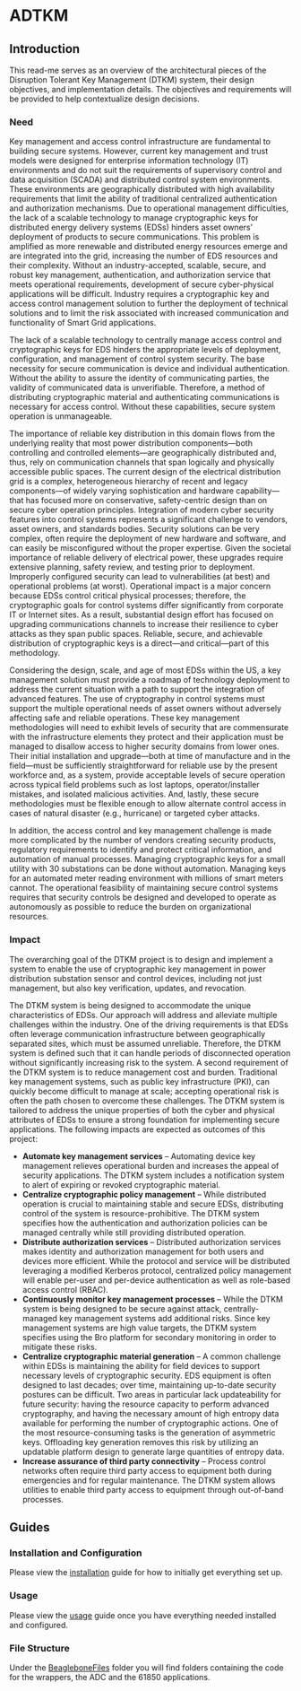 # ADTKM
## Introduction
This read-me serves as an overview of the architectural pieces of the Disruption Tolerant Key Management (DTKM) system, their design objectives, and implementation details. The objectives and requirements will be provided to help contextualize design decisions.

### Need
Key management and access control infrastructure are fundamental to building secure systems. However, current key management and trust models were designed for enterprise information technology (IT) environments and do not suit the requirements of supervisory control and data acquisition (SCADA) and distributed control system environments. These environments are geographically distributed with high availability requirements that limit the ability of traditional centralized authentication and authorization mechanisms. Due to operational management difficulties, the lack of a scalable technology to manage cryptographic keys for distributed energy delivery systems (EDSs) hinders asset owners’ deployment of products to secure communications. This problem is amplified as more renewable and distributed energy resources emerge and are integrated into the grid, increasing the number of EDS resources and their complexity. Without an industry-accepted, scalable, secure, and robust key management, authentication, and authorization service that meets operational requirements, development of secure cyber-physical applications will be difficult. Industry requires a cryptographic key and access control management solution to further the deployment of technical solutions and to limit the risk associated with increased communication and functionality of Smart Grid applications. 

The lack of a scalable technology to centrally manage access control and cryptographic keys for EDS hinders the appropriate levels of deployment, configuration, and management of control system security. The base necessity for secure communication is device and individual authentication. Without the ability to assure the identity of communicating parties, the validity of communicated data is unverifiable. Therefore, a method of distributing cryptographic material and authenticating communications is necessary for access control. Without these capabilities, secure system operation is unmanageable. 

The importance of reliable key distribution in this domain flows from the underlying reality that most power distribution components—both controlling and controlled elements—are geographically distributed and, thus, rely on communication channels that span logically and physically accessible public spaces. The current design of the electrical distribution grid is a complex, heterogeneous hierarchy of recent and legacy components—of widely varying sophistication and hardware capability—that has focused more on conservative, safety-centric design than on secure cyber operation principles. Integration of modern cyber security features into control systems represents a significant challenge to vendors, asset owners, and standards bodies. Security solutions can be very complex, often require the deployment of new hardware and software, and can easily be misconfigured without the proper expertise. Given the societal importance of reliable delivery of electrical power, these upgrades require extensive planning, safety review, and testing prior to deployment. Improperly configured security can lead to vulnerabilities (at best) and operational problems (at worst). Operational impact is a major concern because EDSs control critical physical processes; therefore, the cryptographic goals for control systems differ significantly from corporate IT or Internet sites. As a result, substantial design effort has focused on upgrading communications channels to increase their resilience to cyber attacks as they span public spaces. Reliable, secure, and achievable distribution of cryptographic keys is a direct—and critical—part of this methodology. 

Considering the design, scale, and age of most EDSs within the US, a key management solution must provide a roadmap of technology deployment to address the current situation with a path to support the integration of advanced features. The use of cryptography in control systems must support the multiple operational needs of asset owners without adversely affecting safe and reliable operations. These key management methodologies will need to exhibit levels of security that are commensurate with the infrastructure elements they protect and their application must be managed to disallow access to higher security domains from lower ones. Their initial installation and upgrade—both at time of manufacture and in the field—must be sufficiently straightforward for reliable use by the present workforce and, as a system, provide acceptable levels of secure operation across typical field problems such as lost laptops, operator/installer mistakes, and isolated malicious activities. And, lastly, these secure methodologies must be flexible enough to allow alternate control access in cases of natural disaster (e.g., hurricane) or targeted cyber attacks. 

In addition, the access control and key management challenge is made more complicated by the number of vendors creating security products, regulatory requirements to identify and protect critical information, and automation of manual processes. Managing cryptographic keys for a small utility with 30 substations can be done without automation. Managing keys for an automated meter reading environment with millions of smart meters cannot. The operational feasibility of maintaining secure control systems requires that security controls be designed and developed to operate as autonomously as possible to reduce the burden on organizational resources. 

### Impact
The overarching goal of the DTKM project is to design and implement a system to enable the use of cryptographic key management in power distribution substation sensor and control devices, including not just management, but also key verification, updates, and revocation. 

The DTKM system is being designed to accommodate the unique characteristics of EDSs. Our approach will address and alleviate multiple challenges within the industry. One of the driving requirements is that EDSs often leverage communication infrastructure between geographically separated sites, which must be assumed unreliable. Therefore, the DTKM system is defined such that it can handle periods of disconnected operation without significantly increasing risk to the system. A second requirement of the DTKM system is to reduce management cost and burden. Traditional key management systems, such as public key infrastructure (PKI), can quickly become difficult to manage at scale; accepting operational risk is often the path chosen to overcome these challenges. The DTKM system is tailored to address the unique properties of both the cyber and physical attributes of EDSs to ensure a strong foundation for implementing secure applications. The following impacts are expected as outcomes of this project: 

* **Automate key management services** – Automating device key management relieves operational burden and increases the appeal of security applications. The DTKM system includes a notification system to alert of expiring or revoked cryptographic material. 
* **Centralize cryptographic policy management** – While distributed operation is crucial to maintaining stable and secure EDSs, distributing control of the system is resource-prohibitive. The DTKM system specifies how the authentication and authorization policies can be managed centrally while still providing distributed operation.
* **Distribute authorization services** – Distributed authorization services makes identity and authorization management for both users and devices more efficient. While the protocol and service will be distributed leveraging a modified Kerberos protocol, centralized policy management will enable per-user and per-device authentication as well as role-based access control (RBAC). 
* **Continuously monitor key management processes** – While the DTKM system is being designed to be secure against attack, centrally-managed key management systems add additional risks. Since key management systems are high value targets, the DTKM system specifies using the Bro platform for secondary monitoring in order to mitigate these risks. 
* **Centralize cryptographic material generation** – A common challenge within EDSs is maintaining the ability for field devices to support necessary levels of cryptographic security. EDS equipment is often designed to last decades; over time, maintaining up-to-date security postures can be difficult. Two areas in particular lack updateability for future security: having the resource capacity to perform advanced cryptography, and having the necessary amount of high entropy data available for performing the number of cryptographic actions. One of the most resource-consuming tasks is the generation of asymmetric keys. Offloading key generation removes this risk by utilizing an updatable platform design to generate large quantities of entropy data.
* **Increase assurance of third party connectivity** – Process control networks often require third party access to equipment both during emergencies and for regular maintenance. The DTKM system allows utilities to enable third party access to equipment through out-of-band processes.

## Guides
### Installation and Configuration
Please view the [installation](./installation.md) guide for how to initially get everything set up.

### Usage
Please view the [usage](./usage.md) guide once you have everything needed installed and configured. 

### File Structure
Under the [BeagleboneFiles](./BeagleboneFiles) folder you will find folders containing the code for the wrappers, the ADC and the 61850 applications. 
